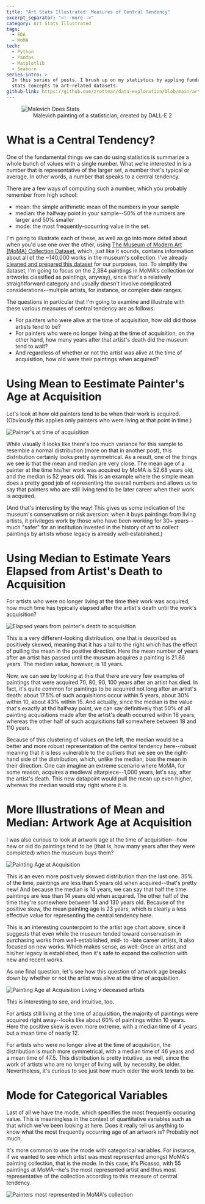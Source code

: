 ```yaml
---
title: "Art Stats Illustrated: Measures of Central Tendency"
excerpt_separator: "<!--more-->"
category: Art Stats Illustrated
tags:
  - EDA
  - MoMA
tech:
  - Python
  - Pandas
  - Matplotlib
  - Seaborn
series-intro: >
  In this series of posts, I brush up on my statistics by appling fundamental 
  stats concepts to art-related datasets.
github-link: https://github.com/zrottman/data-exploration/blob/main/art-stats/02_moma_central_tendency.ipynb
---
```


<figure>
<img src="/assets/images/art-stats_malevich-2.png" alt="Malevich Does Stats">
<figcaption align='center'>Malevich painting of a statistician, created by DALL-E 2</figcaption>
</figure>

# What is a Central Tendency?
One of the fundamental things we can do using statistics is summarize a whole bunch of values with a single number. What we're interested in is a number that is representative of the larger set, a number that's typical or average. In other words, a number that speaks to a central tendency.

<!--more-->

There are a few ways of computing such a number, which you probably remember from high school:
- mean: the simple arithmetic mean of the numbers in your sample
- median: the halfway point in your sample--50% of the numbers are larger and 50% smaller
- mode: the most frequently-occurring value in the set.

I'm going to illustrate each of these, as well as go into more detail about when you'd use one over the other, using [The Museum of Modern Art (MoMA) Collection Dataset](https://github.com/MuseumofModernArt/collection), which, just like it sounds, contains information about all of the ~140,000 works in the museum's collection. I've already [cleaned and prepared this dataset](https://github.com/zrottman/data-exploration/blob/main/art-stats/01_data_prep.ipynb) for our purposes, too. To simplify the dataset, I'm going to focus on the 2,384 paintings in MoMA's collection (or artworks classified as paintings, anyway), since that's a relatively straightforward category and usually doesn't involve complicated considerations--multiple artists, for instance, or complex date ranges.

The questions in particular that I'm going to examine and illustrate with these various measures of central tendency are as follows:
- For painters who were alive at the time of acquisition, how old did those artists tend to be?
- For painters who were no longer living at the time of acquisition, on the other hand, how many years after that artist's death did the museum tend to wait?
- And regardless of whether or not the artist was alive at the time of acquisition, how old were their paintings when acquired?


# Using Mean to Eestimate Painter's Age at Acquisition
Let's look at how old painters tend to be when their work is acquired. (Obviously this applies only painters who were living at that point in time.)

![Painter's at time of acquisition](/assets/images/moma-painter-age-at-acquisition.png)

While visually it looks like there's too much variance for this sample to resemble a normal distribution (more on that in another post), this distribution certainly looks pretty symmetrical. As a result, one of the things we see is that the mean and median are very close. The mean age of a painter at the time his/her work was acquired by MoMA is 52.68 years old, and the median is 52 years old. This is an example where the simple mean does a pretty good job of representing the overall numbers and allows us to say that painters who are still living tend to be later career when their work is acquired.

(And that's interesting by the way! This gives us some indication of the museum's conservatism or risk aversion: when it buys paintings from living artists, it privileges work by those who have been working for 30+ years--much "safer" for an institution invested in the history of art to collect paintings by artists whose legacy is already well-established.)


# Using Median to Estimate Years Elapsed from Artist's Death to Acquisition
For artists who were no longer living at the time their work was acquired, how much time has typically elapsed after the artist's death until the work's acquisition?

![Elapsed years from painter's death to acquisition](/assets/images/moma-posthumous-years-at-acquisition.png)

This is a very different-looking distribution, one that is described as positively skewed, meaning that it has a tail to the right which has the effect of pulling the mean in the positive direction. Here the mean number of years after an artist has passed until the museum acquires a painting is 21.86 years. The median value, however, is 18 years.

Now, we can see by looking at this that there are very few examples of paintings that were acquired 70, 80, 90, 100 years after an artist has died. In fact, it's quite common for paintings to be acquired not long after an artist's death: about 17.5% of such acquisitions occur within 5 years, about 30% within 10, about 43% within 15. And actually, since the median is the value that's exactly at thd halfway point, we can say definitively that 50% of all painting acquisitions made after the artist's death occurred within 18 years, whereas the other half of such acquisitions fall somewhere between 18 and 110 years.

Because of this clustering of values on the left, the median would be a better and more robust representation of the central tendency here--robust meaning that it is less vulnerable to the outliers that we see on the right-hand side of the distribution, which, unlike the median, bias the mean in their direction. One can imagine an extreme scenario where MoMA, for some reason, acquires a medieval altarpiece--1,000 years, let's say, after the artist's death. This new datapoint would pull the mean up even higher, whereas the median would stay right where it is.


# More Illustrations of Mean and Median: Artwork Age at Acquisition
I was also curious to look at artwork age at the time of acquisition--how new or old do paintings tend to be (that is, how many years after they were completed) when the museum buys them?

![Painting Age at Acquisition](/assets/images/moma-painting-age-at-acquisition.png)

This is an even more positively skewed distribution than the last one. 35% of the time, paintings are less than 5 years old when acquired--that's pretty new! And because the median is 14 years, we can say that half the time paintings are less than 14 years old when acquired. The other half of the time they're somewhere between 14 and 130 years old. Because of the positive skew, the mean painting age is 23 years, which is clearly a less effective value for representing the central tendency here.

This is an interesting counterpoint to the artist age chart above, since it suggests that even while the museum tended toward conservatism in purchasing works from well-established, mid- to -late career artists, it also focused on new works. Which makes sense, as well: Once an artist and his/her legacy is established, then it's safe to expand the collection with new and recent works.

As one final question, let's see how this question of artwork age breaks down by whether or not the artist was alive at the time of acquisition.

![Painting Age at Acquisition Living v deceased artists](/assets/images/moma-painting-age-at-acquisition-living-v-deceased.png)

This is interesting to see, and intuitive, too.

For artists still living at the time of acquisition, the majority of paintings were acquired right away--looks like about 60% of paintings within 10 years. Here the positive skew is even more extreme, with a median time of 4 years but a mean time of nearly 12.

For artists who were no longer alive at the time of acquisition, the distribution is much more symmetrical, with a median time of 46 years and a mean time of 47.5. This distribution is pretty intuitive, as well, since the work of artists who are no longer of living will, by necessity, be older. Nevertheless, it's curious to see just how much older the work tends to be.


# Mode for Categorical Variables
Last of all we have the mode, which specifies the most frequently occuring value. This is meaningless in the context of quantitative variables such as that which we've been looking at here. Does it really tell us anything to know what the most frequently occurring age of an artwork is? Probably not much.

It's more common to use the mode with categorical variables. For instance, if we wanted to see which artist was most represented amongst MoMA's painting collection, that is the mode. In this case, it's Picasso, with 55 paintings at MoMA--he's the most represented artist and thus most representative of the collection according to this measure of central tendency.

![Painters most represented in MoMA's collection](/assets/images/moma-most-represented-painters.png)
